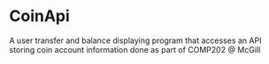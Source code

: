# CoinApi

A user transfer and balance displaying program that accesses an API storing coin account information done as part of COMP202 @ McGill
